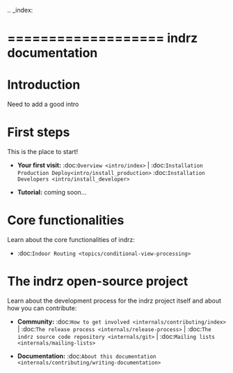 
.. _index:

===================
indrz documentation
===================

Introduction
============

Need to add a good intro

First steps
===========
This is the place to start!

* **Your first visit:**
  :doc:`Overview <intro/index>` |
  :doc:`Installation Production Deploy<intro/install_production>`
  :doc:`Installation Developers <intro/install_developer>`

* **Tutorial:**
coming soon...


Core functionalities
====================

Learn about the core functionalities of indrz:

* :doc:`Indoor Routing <topics/conditional-view-processing>`


The indrz open-source project
=============================

Learn about the development process for the indrz project itself and about how
you can contribute:

* **Community:**
  :doc:`How to get involved <internals/contributing/index>` |
  :doc:`The release process <internals/release-process>` |
  :doc:`The indrz source code repository <internals/git>` |
  :doc:`Mailing lists <internals/mailing-lists>`


* **Documentation:**
  :doc:`About this documentation <internals/contributing/writing-documentation>`
